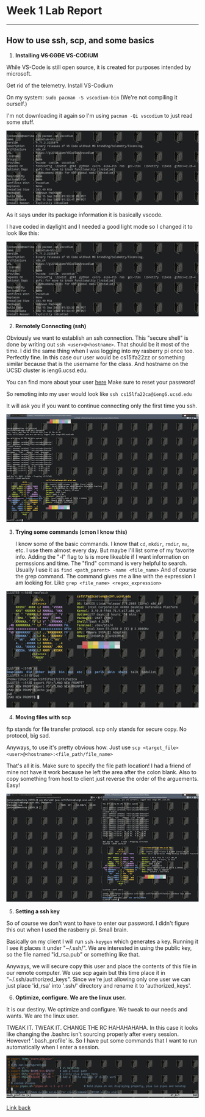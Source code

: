 
# Week 1 Lab Report
---

## How to use ssh, scp, and some basics

 
1) **Installing ~~VS CODE~~ VS-CODIUM**

While VS-Code is still open source, it is created for purposes intended by microsoft.

Get rid of the telemetry. Install VS-Codium

On my system: `sudo pacman -S vscodium-bin` (We're not compiling it ourself.)

I'm not downloading it again so I'm using `pacman -Qi vscodium` to just read some stuff.

![Image](images/vscodium.png)

As it says under its package information it is basically vscode.

I have coded in daylight and I needed a good light mode so I changed it to look like this:

![Image](images/vscodium.png)

 
2) **Remotely Connecting (ssh)**

Obviously we want to establish an ssh connection. This "secure shell" is done by writing out `ssh <user>@<hostname>`. That should be it most of the time. I did the same thing when I was logging into my rasberry pi once too. Perfectly fine. In this case our user would be cs15lfa22zz or something similar because that is the username for the class. And hostname on the UCSD cluster is ieng6.ucsd.edu. 

You can find more about your user [here](https://sdacs.ucsd.edu/~icc/index.php)
Make sure to reset your password!

So remoting into my user would look like `ssh cs15lfa22ca@ieng6.ucsd.edu`

It will ask you if you want to continue connecting only the first time you ssh.

![Image](images/sshing_into_user.png)


3) **Trying some commands (cmon I know this)**
    
    I know some of the basic commands. I know that `cd`, `mkdir`, `rmdir`, `mv`, etc. I use them almost every day. But maybe I'll list some of my favorite info.
    Adding the "-l" flag to ls is more likeable if I want information on permssions and time. 
    The "find" command is very helpful to search. Usually I use it as `find <path_parent> -name <file_name>`
    And of course the grep command. The command gives me a line with the expression I am looking for. Like `grep <file_name> <regex_expression>`

![Image](images/bash_commands.png)


4) **Moving files with scp**

ftp stands for file transfer protocol. scp only stands for secure copy. No protocol, big sad.

Anyways, to use it's pretty obvious how. 
Just use `scp <target_file> <user>@<hostname>:<file_path/file_name>`

That's all it is. Make sure to specify the file path location! I had a friend of mine not  have it work because he left the area after the colon blank. Also to copy something from host to client just reverse the order of the arguements. Easy!

![Image](images/scp.png)

5) **Setting a ssh key**
 
So of course we don't want to have to enter our password. I didn't figure this out when I used the rasberry pi. Small brain.

Basically on my client I will run `ssh-keygen` which generates a key. Running it I see it places it under "~/.ssh/". We are interested in using the public key, so the file named "id_rsa.pub" or something like that.

Anyways, we will secure copy this user and place the contents of this file in our remote computer. We use scp again but this time place it in "~/.ssh/authorized_keys". Since we're just allowing only one user we can just place 'id_rsa' into '.ssh/' directory and rename it to 'authorized_keys'.
    





6) **Optimize, configure. We are the linux user.**
 
It is our destiny. We optimize and configure. We tweak to our needs and wants. We are the linux user.

TWEAK IT. TWEAK IT.
CHANGE THE RC HAHAHAHAHA.
In this case it looks like changing the .bashrc isn't sourcing properly after every session.
However! '.bash_profile' is. So I have put some commands that I want to run automatically when I enter a session.

![Image](images/custom_bash_profile.png)




[Link back](index.md)
